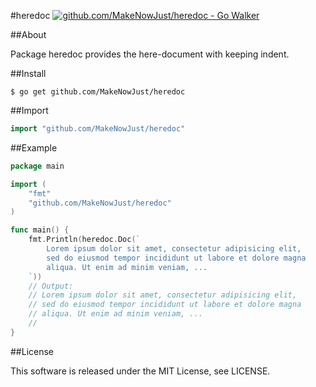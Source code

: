 #heredoc [![github.com/MakeNowJust/heredoc - Go Walker](http://gowalker.org/api/v1/badge)](https://gowalker.org/github.com/MakeNowJust/heredoc)

##About

Package heredoc provides the here-document with keeping indent.

##Install

```console
$ go get github.com/MakeNowJust/heredoc
```

##Import

```go
import "github.com/MakeNowJust/heredoc"
```

##Example

```go
package main

import (
	"fmt"
	"github.com/MakeNowJust/heredoc"
)

func main() {
	fmt.Println(heredoc.Doc(`
		Lorem ipsum dolor sit amet, consectetur adipisicing elit,
		sed do eiusmod tempor incididunt ut labore et dolore magna
		aliqua. Ut enim ad minim veniam, ...
	`))
	// Output:
	// Lorem ipsum dolor sit amet, consectetur adipisicing elit,
	// sed do eiusmod tempor incididunt ut labore et dolore magna
	// aliqua. Ut enim ad minim veniam, ...
	//
}
```

##License

This software is released under the MIT License, see LICENSE.
